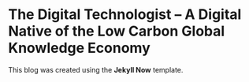 # The Digital Technologist – A Digital Native of the Low Carbon Global Knowledge Economy
This blog was created using the **Jekyll Now** template.

